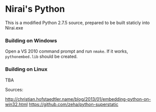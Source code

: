 # Nirai's Python

This is a modified Python 2.7.5 source, prepared to be built staticly into Nirai.exe

### Building on Windows

Open a VS 2010 command prompt and run `nmake`. If it works, `pythonembed.lib` should be created.

### Building on Linux
TBA

Sources:

http://christian.hofstaedtler.name/blog/2013/01/embedding-python-on-win32.html
https://github.com/zeha/python-superstatic
